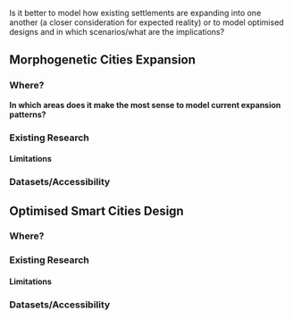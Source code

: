 Is it better to model how existing settlements are expanding into one another (a closer consideration for expected reality) or to model optimised designs and in which scenarios/what are the implications?
## Morphogenetic Cities Expansion
### Where?
**In which areas does it make the most sense to model current expansion patterns?**


### Existing Research
#### Limitations
### Datasets/Accessibility

## Optimised Smart Cities Design

### Where?

### Existing Research
#### Limitations
### Datasets/Accessibility
